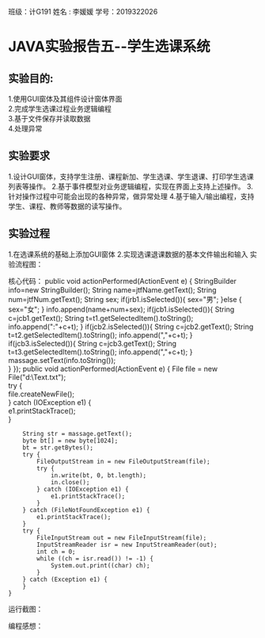 班级：计G191
姓名 : 李媛媛
学号：2019322026  
# JAVA实验报告五--学生选课系统  
## 实验目的:  
1.使用GUI窗体及其组件设计窗体界面  
2.完成学生选课过程业务逻辑编程  
3.基于文件保存并读取数据  
4.处理异常  
## 实验要求 
1.设计GUI窗体，支持学生注册、课程新加、学生选课、学生退课、打印学生选课列表等操作。
2.基于事件模型对业务逻辑编程，实现在界面上支持上述操作。
3.针对操作过程中可能会出现的各种异常，做异常处理
4.基于输入/输出编程，支持学生、课程、教师等数据的读写操作。
## 实验过程  
1.在选课系统的基础上添加GUI窗体
2.实现选课退课数据的基本文件输出和输入
实验流程图：




核心代码：
  public void actionPerformed(ActionEvent e) {
                StringBuilder info=new StringBuilder();
                String name=jtfName.getText();
                String num=jtfNum.getText();
                String sex;
                if(jrb1.isSelected()){
                    sex="男";
                }else {
                    sex="女";
                }
                info.append(name+num+sex);
                if(jcb1.isSelected()){
                    String c=jcb1.getText();
                    String t=t1.getSelectedItem().toString();
                    info.append(":"+c+t);
                }
                if(jcb2.isSelected()){
                    String c=jcb2.getText();
                    String t=t2.getSelectedItem().toString();
                    info.append(","+c+t);
                }
                if(jcb3.isSelected()){
                    String c=jcb3.getText();
                    String t=t3.getSelectedItem().toString();
                    info.append(","+c+t);
                }
                massage.setText(info.toString());                               
            }
        });
public void actionPerformed(ActionEvent e) {
		File file = new File("d:\\Text.txt");  
        try {  
            file.createNewFile();  
        } catch (IOException e1) {  
            e1.printStackTrace();  
        }  
  
        String str = massage.getText();  
        byte bt[] = new byte[1024];  
        bt = str.getBytes();  
        try {  
            FileOutputStream in = new FileOutputStream(file);  
            try {  
                in.write(bt, 0, bt.length);  
                in.close();  
            } catch (IOException e1) {  
                e1.printStackTrace();  
            }  
        } catch (FileNotFoundException e1) {  
            e1.printStackTrace();  
        }  
        try {  
            FileInputStream out = new FileInputStream(file);  
            InputStreamReader isr = new InputStreamReader(out);  
            int ch = 0;  
            while ((ch = isr.read()) != -1) {  
                System.out.print((char) ch);  
            }  
        } catch (Exception e1) {  
        }  
    }  







运行截图：











编程感想：
